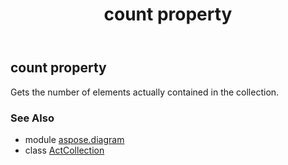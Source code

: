 ﻿---
title: count property
second_title: Aspose.Diagram for Python via .NET API References
description: 
type: docs
weight: 80
url: /python-net/aspose.diagram/actcollection/count/
is_root: false
---

## count property


Gets the number of elements actually contained in the collection.

### See Also
* module [aspose.diagram](../../)
* class [ActCollection](/diagram/python-net/aspose.diagram/actcollection)

